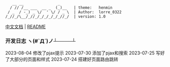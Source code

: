 ```
   __ __               _    
  / // /__ ___  __ _  (_)__   | theme:   henmin 
 / _  / -_) _ \/  ' \/ / _ \  | Author:  lorre_0322
/_//_/\__/_//_/_/_/_/_/_//_/  | version: 1.0
```

[中文文档](README.md) | [README](README_en.md)

### 开发日志 ヽ(#`Д´)ノ┴────┴
2023-08-04  修改了pjax提示
2023-07-30  添加了pjax和搜索
2023-07-25  写好了大部分的页面和样式
2023-07-24  搭建好页面路由跳转